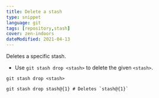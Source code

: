 ```yaml
---
title: Delete a stash
type: snippet
language: git
tags: [repository,stash]
cover: zen-indoors
dateModified: 2021-04-13
---
```


Deletes a specific stash.

- Use `git stash drop <stash>` to delete the given `<stash>`.

```shell
git stash drop <stash>
```

```shell
git stash drop stash@{1} # Deletes `stash@{1}`
```
